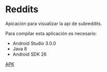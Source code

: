 # Reddits
Apicación para visualizar la api de subreddits.

Para compilar esta aplicación es necesario:

*   Android Studio 3.0.0
*   Java 8
*   Android SDK 26

[APK][apk]

[apk]: https://github.com/JeffersonRojas/Reddits/blob/master/Reddits.apk